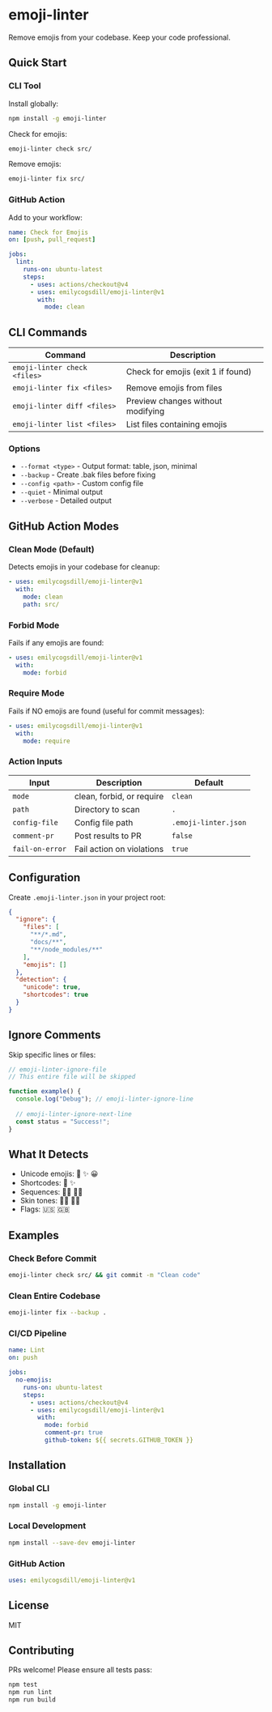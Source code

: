 # emoji-linter

Remove emojis from your codebase. Keep your code professional.

## Quick Start

### CLI Tool

Install globally:
```bash
npm install -g emoji-linter
```

Check for emojis:
```bash
emoji-linter check src/
```

Remove emojis:
```bash
emoji-linter fix src/
```

### GitHub Action

Add to your workflow:
```yaml
name: Check for Emojis
on: [push, pull_request]

jobs:
  lint:
    runs-on: ubuntu-latest
    steps:
      - uses: actions/checkout@v4
      - uses: emilycogsdill/emoji-linter@v1
        with:
          mode: clean
```

## CLI Commands

| Command | Description |
|---------|-------------|
| `emoji-linter check <files>` | Check for emojis (exit 1 if found) |
| `emoji-linter fix <files>` | Remove emojis from files |
| `emoji-linter diff <files>` | Preview changes without modifying |
| `emoji-linter list <files>` | List files containing emojis |

### Options

- `--format <type>` - Output format: table, json, minimal
- `--backup` - Create .bak files before fixing
- `--config <path>` - Custom config file
- `--quiet` - Minimal output
- `--verbose` - Detailed output

## GitHub Action Modes

### Clean Mode (Default)
Detects emojis in your codebase for cleanup:
```yaml
- uses: emilycogsdill/emoji-linter@v1
  with:
    mode: clean
    path: src/
```

### Forbid Mode
Fails if any emojis are found:
```yaml
- uses: emilycogsdill/emoji-linter@v1
  with:
    mode: forbid
```

### Require Mode
Fails if NO emojis are found (useful for commit messages):
```yaml
- uses: emilycogsdill/emoji-linter@v1
  with:
    mode: require
```

### Action Inputs

| Input | Description | Default |
|-------|-------------|---------|
| `mode` | clean, forbid, or require | `clean` |
| `path` | Directory to scan | `.` |
| `config-file` | Config file path | `.emoji-linter.json` |
| `comment-pr` | Post results to PR | `false` |
| `fail-on-error` | Fail action on violations | `true` |

## Configuration

Create `.emoji-linter.json` in your project root:

```json
{
  "ignore": {
    "files": [
      "**/*.md",
      "docs/**",
      "**/node_modules/**"
    ],
    "emojis": []
  },
  "detection": {
    "unicode": true,
    "shortcodes": true
  }
}
```

## Ignore Comments

Skip specific lines or files:

```javascript
// emoji-linter-ignore-file
// This entire file will be skipped

function example() {
  console.log("Debug"); // emoji-linter-ignore-line
  
  // emoji-linter-ignore-next-line
  const status = "Success!";
}
```

## What It Detects

- Unicode emojis: 🚀 ✨ 😀
- Shortcodes: :rocket: :sparkles:
- Sequences: 👨‍💻 🏳️‍🌈
- Skin tones: 👋🏻 👋🏿
- Flags: 🇺🇸 🇬🇧

## Examples

### Check Before Commit
```bash
emoji-linter check src/ && git commit -m "Clean code"
```

### Clean Entire Codebase
```bash
emoji-linter fix --backup .
```

### CI/CD Pipeline
```yaml
name: Lint
on: push

jobs:
  no-emojis:
    runs-on: ubuntu-latest
    steps:
      - uses: actions/checkout@v4
      - uses: emilycogsdill/emoji-linter@v1
        with:
          mode: forbid
          comment-pr: true
          github-token: ${{ secrets.GITHUB_TOKEN }}
```

## Installation

### Global CLI
```bash
npm install -g emoji-linter
```

### Local Development
```bash
npm install --save-dev emoji-linter
```

### GitHub Action
```yaml
uses: emilycogsdill/emoji-linter@v1
```

## License

MIT

## Contributing

PRs welcome! Please ensure all tests pass:
```bash
npm test
npm run lint
npm run build
```